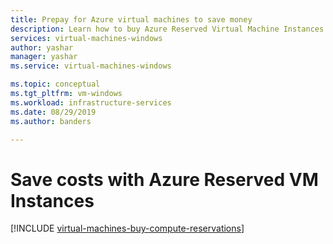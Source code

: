 ```yaml
---
title: Prepay for Azure virtual machines to save money
description: Learn how to buy Azure Reserved Virtual Machine Instances to save on your compute costs.
services: virtual-machines-windows
author: yashar
manager: yashar
ms.service: virtual-machines-windows

ms.topic: conceptual
ms.tgt_pltfrm: vm-windows
ms.workload: infrastructure-services
ms.date: 08/29/2019
ms.author: banders

---
```

# Save costs with Azure Reserved VM Instances
[!INCLUDE [virtual-machines-buy-compute-reservations](../../../includes/virtual-machines-common-prepay-reserved-vm-instances.md)]
